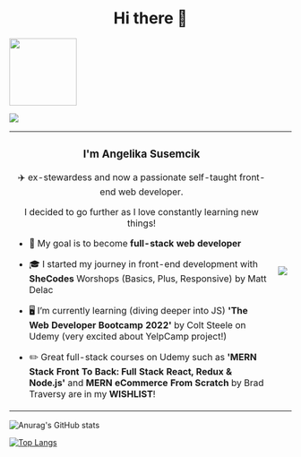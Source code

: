 <h1 align="center">Hi there 👋</h1>

<a href="https://angelika-susemcik.netlify.app/"><img src = "https://user-images.githubusercontent.com/67637075/192368135-7765b52e-9369-4a9d-9783-14ccb87d79a0.png" width="120"></a> 

![](https://komarev.com/ghpvc/?username=AnzhelikaTy&color=896FC9&style=for-the-badge)

<table>
  <tr>
    <td><h3 align="center">I'm Angelika Susemcik</h3>
      <p align="center">✈️ ex-stewardess and now a passionate self-taught front-end web developer.</p>
      <p align="center">I decided to go further as I love constantly learning new things! </p>
     
- 💪 My goal is to become **full-stack web developer** 

- 🎓 I started my journey in front-end development with **SheCodes** Worshops (Basics, Plus, Responsive) by Matt Delac

- 🖥️ I’m currently learning (diving deeper into JS) **'The Web Developer Bootcamp 2022'** by Colt Steele on Udemy (very excited about YelpCamp project!)

- ✏️ Great full-stack courses on Udemy such as **'MERN Stack Front To Back: Full Stack React, Redux & Node.js'** and **MERN eCommerce From Scratch** by Brad Traversy are in my **WISHLIST**!</td>
    <td><img src="https://user-images.githubusercontent.com/67637075/192196267-62397a27-1938-4359-a92d-55deb69eea24.gif"></td>
  </tr>
 </table>
 
![Anurag's GitHub stats](https://github-readme-stats.vercel.app/api?username=AnzhelikaTy&hide=contribs,prs&&show_icons=true&theme=buefy)

[![Top Langs](https://github-readme-stats.vercel.app/api/top-langs/?username=AnzhelikaTy)](https://github.com/anuraghazra/github-readme-stats)
 




